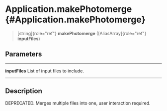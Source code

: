 Application.makePhotomerge {#Application.makePhotomerge}
==========================

> [string]{role="ref"} **makePhotomerge** ([AliasArray]{role="ref"}
> **inputFiles**)

Parameters
----------

  ---------------- ---------------------------------
  **inputFiles**   List of input files to include.
  ---------------- ---------------------------------

Description
-----------

DEPRECATED. Merges multiple files into one, user interaction required.
